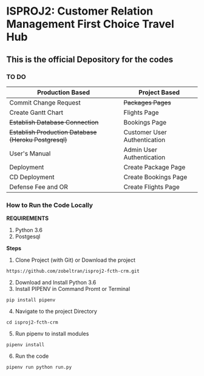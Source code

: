 # ISPROJ2: Customer Relation Management First Choice Travel Hub

## This is the official Depository for the codes

### TO DO

Production Based | Project Based 
---|---
Commit Change Request | ~~Packages Pages~~
Create Gantt Chart | Flights Page
~~Establish Database Connection~~ | Bookings Page
~~Establish Production Database (Heroku Postgresql)~~ | Customer User Authentication
User's Manual | Admin User Authentication
Deployment | Create Package Page
CD Deployment | Create Bookings Page
Defense Fee and OR | Create Flights Page

### How to Run the Code Locally

**REQUIREMENTS**
1. Python 3.6
2. Postgesql

**Steps**
1. Clone Project (with Git) or Download the project 
``` 
https://github.com/zobeltran/isproj2-fcth-crm.git
```
2. Download and Install Python 3.6
3. Install PIPENV in Command Promt or Terminal
```
pip install pipenv
```
4. Navigate to the project Directory
```
cd isproj2-fcth-crm
```
5. Run pipenv to install modules
```
pipenv install
```
6. Run the code
```
pipenv run python run.py
```
<!-- 
**Production Based**
- [ ] Commit Change Request
- [ ] Create Gantt Chart
- [x] Establish Database Connection
- [x] Establish Production Database (Heroku Postgresql)
- [ ] User's Manual
- [ ] Source Code

**Project Base**
- [x] Packages Page
- [ ] Flights Page
- [ ] Bookings Page
- [ ] Customer User Authentication
- [ ] Admin User Authentication
- [ ] Create Packages Page
- [ ] Create Bookings Page
- [ ] Create Flights Page -->
